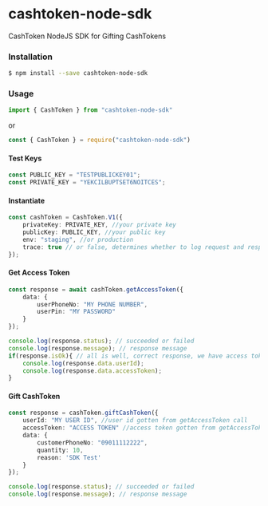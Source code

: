 # cashtoken-node-sdk
CashToken NodeJS SDK for Gifting CashTokens

### Installation

```sh
$ npm install --save cashtoken-node-sdk
```

### Usage

```typescript
import { CashToken } from "cashtoken-node-sdk"
```
or 

```javascript
const { CashToken } = require("cashtoken-node-sdk")
```

#### Test Keys
```typescript
const PUBLIC_KEY = "TESTPUBLICKEY01";
const PRIVATE_KEY = "YEKCILBUPTSET6NOITCES";
```

#### Instantiate
```typescript
const cashToken = CashToken.V1({
    privateKey: PRIVATE_KEY, //your private key
    publicKey: PUBLIC_KEY, //your public key
    env: "staging", //or production
    trace: true // or false, determines whether to log request and response to console, you may also pass your own logging function instead
});
```

#### Get Access Token
```typescript
const response = await cashToken.getAccessToken({
    data: {
        userPhoneNo: "MY PHONE NUMBER",
        userPin: "MY PASSWORD"
    }
});

console.log(response.status); // succeeded or failed
console.log(response.message); // response message
if(response.isOk){ // all is well, correct response, we have access token
    console.log(response.data.userId);
    console.log(response.data.accessToken);
}
```

#### Gift CashToken
```typescript
const response = cashToken.giftCashToken({
    userId: "MY USER ID", //user id gotten from getAccessToken call
    accessToken: "ACCESS TOKEN" //access token gotten from getAccessToken call,
    data: {
        customerPhoneNo: "09011112222",
        quantity: 10,
        reason: 'SDK Test'
    }
});

console.log(response.status); // succeeded or failed
console.log(response.message); // response message
```
